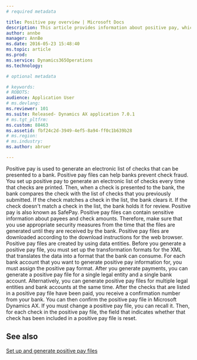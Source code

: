 ```yaml
---
# required metadata

title: Positive pay overview | Microsoft Docs
description: This article provides information about positive pay, which is used to generate an electronic list of checks that can be presented to a bank. 
author: annbe
manager: AnnBe
ms.date: 2016-05-23 15:48:40
ms.topic: article
ms.prod: 
ms.service: Dynamics365Operations
ms.technology: 

# optional metadata

# keywords: 
# ROBOTS: 
audience: Application User
# ms.devlang: 
ms.reviewer: 101
ms.suite: Released- Dynamics AX application 7.0.1
# ms.tgt_pltfrm: 
ms.custom: 88463
ms.assetid: fbf24c2d-3949-4ef5-8a94-ff0c1b639b28
# ms.region: 
# ms.industry: 
ms.author: abruer

---
```


Positive pay is used to generate an electronic list of checks that can be presented to a bank. Positive pay files can help banks prevent check fraud. You set up positive pay to generate an electronic list of checks every time that checks are printed. Then, when a check is presented to the bank, the bank compares the check with the list of checks that you previously submitted. If the check matches a check in the list, the bank clears it. If the check doesn't match a check in the list, the bank holds it for review. Positive pay is also known as SafePay. Positive pay files can contain sensitive information about payees and check amounts. Therefore, make sure that you use appropriate security measures from the time that the files are generated until they are received by the bank. Positive pay files are downloaded according to the download instructions for the web browser. Positive pay files are created by using data entities. Before you generate a positive pay file, you must set up the transformation formats for the XML that translates the data into a format that the bank can consume. For each bank account that you want to generate positive pay information for, you must assign the positive pay format. After you generate payments, you can generate a positive pay file for a single legal entity and a single bank account. Alternatively, you can generate positive pay files for multiple legal entities and bank accounts at the same time. After the checks that are listed in a positive pay file have been paid, you receive a confirmation number from your bank. You can then confirm the positive pay file in Microsoft Dynamics AX. If you must change a positive pay file, you can recall it. Then, for each check in the positive pay file, the field that indicates whether that check has been included in a positive pay file is reset.

See also
--------

[Set up and generate positive pay files](http://ax.help.dynamics.com/en/wiki/set-up-and-generate-positive-pay-files)

